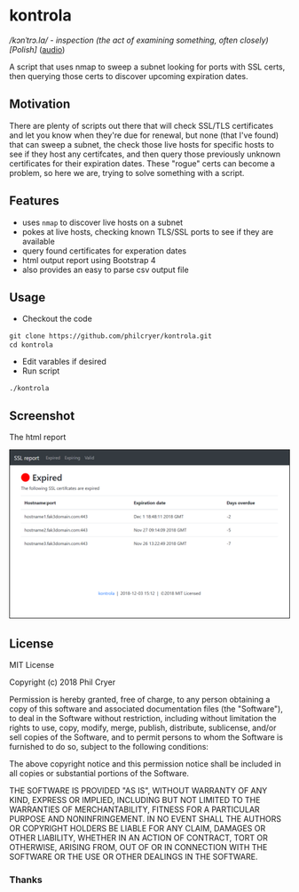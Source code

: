 # kontrola

_/kɔnˈtrɔ.la/ - inspection (the act of examining something, often closely) [Polish]_ (<a href="https://commons.wikimedia.org/wiki/File:Pl-kontrola.ogg?embedplayer=yes">audio</a>) 

A script that uses nmap to sweep a subnet looking for ports with SSL certs, then querying those certs to discover upcoming expiration dates.

## Motivation

There are plenty of scripts out there that will check SSL/TLS certificates and let you know when they're due for renewal, but none (that I've found) that can sweep a subnet, the check those live hosts for specific hosts to see if they host any certifcates, and then query those previously unknown certificates for their expiration dates. These "rogue" certs can become a problem, so here we are, trying to solve something with a script.

## Features

* uses `nmap` to discover live hosts on a subnet
* pokes at live hosts, checking known TLS/SSL ports to see if they are available
* query found certificates for experation dates
* html output report using Bootstrap 4
* also provides an easy to parse csv output file

## Usage

* Checkout the code
```
git clone https://github.com/philcryer/kontrola.git
cd kontrola
```

* Edit varables if desired
* Run script

```
./kontrola
```

## Screenshot

The html report

<div align="center"><img src="src/screenshot.png" border="1" alt="Screenshot"></div>

## License

MIT License

Copyright (c) 2018 Phil Cryer

Permission is hereby granted, free of charge, to any person obtaining a copy
of this software and associated documentation files (the "Software"), to deal
in the Software without restriction, including without limitation the rights
to use, copy, modify, merge, publish, distribute, sublicense, and/or sell
copies of the Software, and to permit persons to whom the Software is
furnished to do so, subject to the following conditions:

The above copyright notice and this permission notice shall be included in all
copies or substantial portions of the Software.

THE SOFTWARE IS PROVIDED "AS IS", WITHOUT WARRANTY OF ANY KIND, EXPRESS OR
IMPLIED, INCLUDING BUT NOT LIMITED TO THE WARRANTIES OF MERCHANTABILITY,
FITNESS FOR A PARTICULAR PURPOSE AND NONINFRINGEMENT. IN NO EVENT SHALL THE
AUTHORS OR COPYRIGHT HOLDERS BE LIABLE FOR ANY CLAIM, DAMAGES OR OTHER
LIABILITY, WHETHER IN AN ACTION OF CONTRACT, TORT OR OTHERWISE, ARISING FROM,
OUT OF OR IN CONNECTION WITH THE SOFTWARE OR THE USE OR OTHER DEALINGS IN THE
SOFTWARE.

### Thanks
